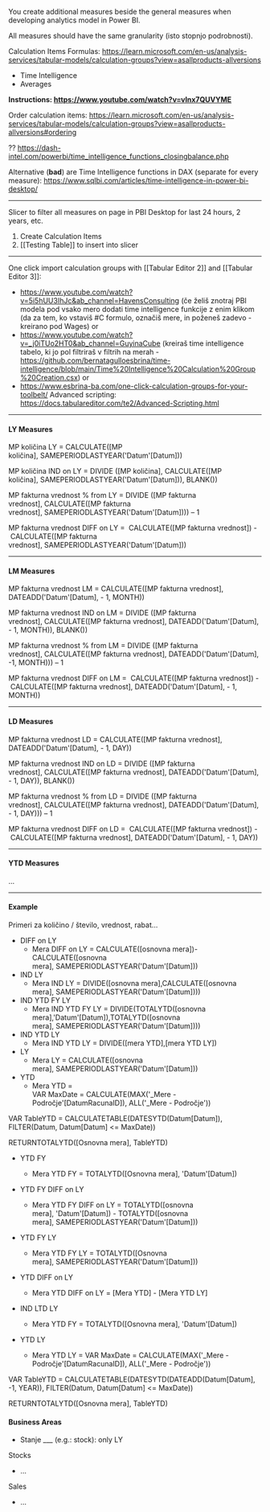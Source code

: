 You create additional measures beside the general measures when developing analytics model in Power BI.

All measures should have the same granularity (isto stopnjo podrobnosti).

Calculation Items Formulas: https://learn.microsoft.com/en-us/analysis-services/tabular-models/calculation-groups?view=asallproducts-allversions
- Time Intelligence
- Averages

**Instructions: https://www.youtube.com/watch?v=vlnx7QUVYME**

Order calculation items: https://learn.microsoft.com/en-us/analysis-services/tabular-models/calculation-groups?view=asallproducts-allversions#ordering

?? https://dash-intel.com/powerbi/time_intelligence_functions_closingbalance.php


Alternative (**bad**) are Time Intelligence functions in DAX (separate for every measure): https://www.sqlbi.com/articles/time-intelligence-in-power-bi-desktop/


---

Slicer to filter all measures on page in PBI Desktop for last 24 hours, 2 years, etc.
1. Create Calculation Items
2. [[Testing Table]] to insert into slicer

---

One click import calculation groups with [[Tabular Editor 2]] and [[Tabular Editor 3]]:
- https://www.youtube.com/watch?v=5i5hUU3IhJc&ab_channel=HavensConsulting (če želiš znotraj PBI modela pod vsako mero dodati time intelligence funkcije z enim klikom (da za tem, ko vstaviš #C formulo, označiš mere, in poženeš zadevo - kreirano pod Wages) or
- https://www.youtube.com/watch?v=_j0iTUo2HT0&ab_channel=GuyinaCube (kreiraš time intelligence tabelo, ki jo pol filtriraš v filtrih na merah - https://github.com/bernatagulloesbrina/time-intelligence/blob/main/Time%20Intelligence%20Calculation%20Group%20Creation.csx) or 
- https://www.esbrina-ba.com/one-click-calculation-groups-for-your-toolbelt/
Advanced scripting: https://docs.tabulareditor.com/te2/Advanced-Scripting.html

---

#### LY Measures

MP količina LY = CALCULATE([MP količina], SAMEPERIODLASTYEAR('Datum'[Datum]))

MP količina IND on LY = DIVIDE ([MP količina], CALCULATE([MP količina], SAMEPERIODLASTYEAR('Datum'[Datum])), BLANK())

MP fakturna vrednost % from LY = DIVIDE ([MP fakturna vrednost], CALCULATE([MP fakturna vrednost], SAMEPERIODLASTYEAR('Datum'[Datum]))) – 1

MP fakturna vrednost DIFF on LY =  CALCULATE([MP fakturna vrednost]) - CALCULATE([MP fakturna vrednost], SAMEPERIODLASTYEAR('Datum'[Datum]))

---

#### LM Measures

MP fakturna vrednost LM = CALCULATE([MP fakturna vrednost], DATEADD('Datum'[Datum], - 1, MONTH))

MP fakturna vrednost IND on LM = DIVIDE ([MP fakturna vrednost], CALCULATE([MP fakturna vrednost], DATEADD('Datum'[Datum], - 1, MONTH)), BLANK())

MP fakturna vrednost % from LM = DIVIDE ([MP fakturna vrednost], CALCULATE([MP fakturna vrednost], DATEADD('Datum'[Datum], -1, MONTH))) – 1

MP fakturna vrednost DIFF on LM =  CALCULATE([MP fakturna vrednost]) - CALCULATE([MP fakturna vrednost], DATEADD('Datum'[Datum], - 1, MONTH))

---

#### LD Measures

MP fakturna vrednost LD = CALCULATE([MP fakturna vrednost], DATEADD('Datum'[Datum], - 1, DAY))

MP fakturna vrednost IND on LD = DIVIDE ([MP fakturna vrednost], CALCULATE([MP fakturna vrednost], DATEADD('Datum'[Datum], - 1, DAY)), BLANK())

MP fakturna vrednost % from LD = DIVIDE ([MP fakturna vrednost], CALCULATE([MP fakturna vrednost], DATEADD('Datum'[Datum], - 1, DAY))) – 1

MP fakturna vrednost DIFF on LD =  CALCULATE([MP fakturna vrednost]) - CALCULATE([MP fakturna vrednost], DATEADD('Datum'[Datum], - 1, DAY))

---

#### YTD Measures

...

---

#### Example

Primeri za količino / število, vrednost, rabat…

- DIFF on LY
    - Mera DIFF on LY = CALCULATE([osnovna mera])-CALCULATE([osnovna mera], SAMEPERIODLASTYEAR('Datum'[Datum]))
- IND LY
    - Mera IND LY = DIVIDE([osnovna mera],CALCULATE([osnovna mera], SAMEPERIODLASTYEAR('Datum'[Datum])))
- IND YTD FY LY
    - Mera IND YTD FY LY = DIVIDE(TOTALYTD([osnovna mera],'Datum'[Datum]),TOTALYTD([osnovna mera], SAMEPERIODLASTYEAR('Datum'[Datum])))
- IND YTD LY
    - Mera IND YTD LY = DIVIDE([mera YTD],[mera YTD LY])
- LY
    - Mera LY = CALCULATE([osnovna mera], SAMEPERIODLASTYEAR('Datum'[Datum]))
- YTD
    - Mera YTD =  
        VAR MaxDate = CALCULATE(MAX('_Mere - Področje'[DatumRacunaID]), ALL('_Mere - Področje'))

VAR TableYTD = CALCULATETABLE(DATESYTD(Datum[Datum]), FILTER(Datum, Datum[Datum] <= MaxDate))

RETURNTOTALYTD([Osnovna mera], TableYTD)

- YTD FY
    - Mera YTD FY = TOTALYTD([Osnovna mera], 'Datum'[Datum])
- YTD FY DIFF on LY
    - Mera YTD FY DIFF on LY = TOTALYTD([osnovna mera], 'Datum'[Datum]) - TOTALYTD([osnovna mera], SAMEPERIODLASTYEAR('Datum'[Datum]))
- YTD FY LY
    - Mera YTD FY LY = TOTALYTD([Osnovna mera], SAMEPERIODLASTYEAR('Datum'[Datum]))

- YTD DIFF on LY
    - Mera YTD DIFF on LY = [Mera YTD] - [Mera YTD LY]
- IND LTD LY
    - Mera YTD FY = TOTALYTD([Osnovna mera], 'Datum'[Datum])
- YTD LY
    - Mera YTD LY = VAR MaxDate = CALCULATE(MAX('_Mere - Področje'[DatumRacunaID]), ALL('_Mere - Področje'))

VAR TableYTD = CALCULATETABLE(DATESYTD(DATEADD(Datum[Datum], -1, YEAR)), FILTER(Datum, Datum[Datum] <= MaxDate))

RETURNTOTALYTD([Osnovna mera], TableYTD)

#### Business Areas

- Stanje ___ (e.g.: stock): only LY

Stocks
- ...

Sales
- ...